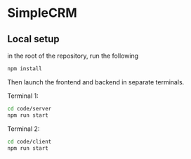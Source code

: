 # SimpleCRM

## Local setup

in the root of the repository, run the following

```sh
npm install
```

Then launch the frontend and backend in separate terminals.

Terminal 1:
```sh
cd code/server
npm run start
```

Terminal 2:
```sh
cd code/client
npm run start
```
